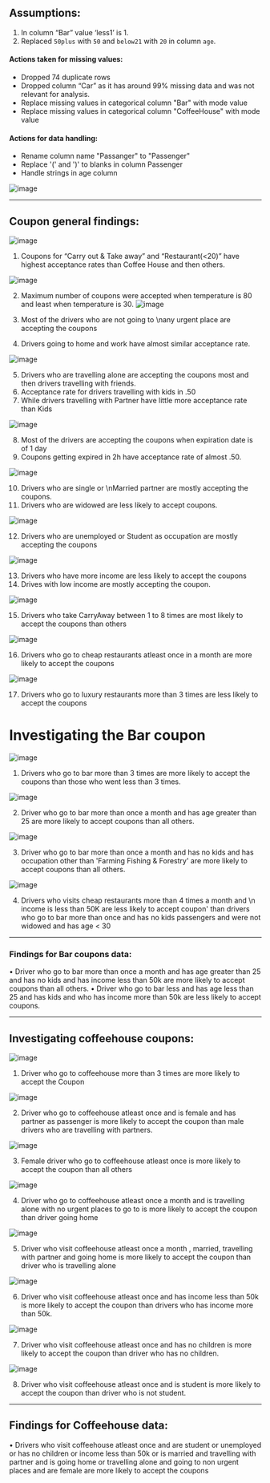 ## Assumptions:
1.	In column “Bar” value ‘less1’ is 1.
2.	Replaced `50plus` with `50` and `below21` with `20` in column `age`.

#### Actions taken for missing values:

  * Dropped 74 duplicate rows
  * Dropped column “Car” as it has around 99% missing data and was not relevant for analysis.
  * Replace missing values in categorical column "Bar" with mode value
  * Replace missing values in categorical column "CoffeeHouse" with mode value

#### Actions for data handling:

  * Rename column name "Passanger" to "Passenger"
  * Replace '(' and ')' to blanks in column Passenger
  * Handle strings in age column
 
![image](https://github.com/user-attachments/assets/7606481c-4281-48ad-a5be-f442186d37b0)

---
## Coupon general findings:
![image](https://github.com/user-attachments/assets/8e3ba4e2-9c1d-4d07-aa01-07bed1e30347)

1.	Coupons for “Carry out & Take away” and “Restaurant(<20)” have highest acceptance rates than Coffee House and then others.
 
![image](https://github.com/user-attachments/assets/074376c4-ba11-45aa-841e-e960e7e32514)

2.	Maximum number of coupons were accepted when temperature is 80 and least when temperature is 30.
 ![image](https://github.com/user-attachments/assets/f6c81482-ce11-4f10-83e3-812b56c007b2)

3.	Most of the drivers who are not going to \nany urgent place are accepting the coupons
4.	Drivers going to home and work have almost similar acceptance rate.

 ![image](https://github.com/user-attachments/assets/183ca482-3606-488e-bbf4-ee712ad107a1)

5.	Drivers who are travelling alone are accepting the coupons most and then drivers travelling with friends.
6.	Acceptance rate for drivers travelling with kids in .50 
7.	While drivers travelling with Partner have little more acceptance rate than Kids

![image](https://github.com/user-attachments/assets/9b95b006-7ff7-48e3-9a8c-52375e89e2c6)

 
8.	Most of the drivers are accepting the coupons when expiration date is of 1 day
9.	Coupons getting expired in 2h have acceptance rate of almost .50.

![image](https://github.com/user-attachments/assets/755dd15a-9c45-4dad-b897-a763770adb1b)

 
10.	Drivers who are single or \nMarried partner are mostly accepting the coupons.
11.	Drivers who are widowed are less likely to accept coupons.

 ![image](https://github.com/user-attachments/assets/3ceff2ba-885e-440f-8dd0-2784c00c894e)

12.	Drivers who are unemployed or Student as occupation are mostly accepting the coupons

 ![image](https://github.com/user-attachments/assets/97532bdc-1d56-402f-88d6-0f50194377bc)

13.	Drivers who have more income are less likely to accept the coupons
14.	Drives with low income are mostly accepting the coupon.

 ![image](https://github.com/user-attachments/assets/fa61412d-57af-4a88-9c90-a07cd70c7d90)

15.	Drivers who take CarryAway between 1 to 8 times are most likely to accept the coupons than others

 ![image](https://github.com/user-attachments/assets/6b656dba-dc53-4541-a53b-5590dc0e4037)

16.	Drivers who go to cheap restaurants atleast once in a month are more likely to accept the coupons

 ![image](https://github.com/user-attachments/assets/1494309d-3773-4ea3-aa53-e0a6390541da)

17.	Drivers who go to luxury restaurants more than 3 times are less likely to accept the coupons


# Investigating the Bar coupon

![image](https://github.com/user-attachments/assets/aa56efcb-1ef4-4a20-b5ed-2df7d29b8106)

1.	Drivers who go to bar more than 3 times are more likely to accept the coupons than those who went less than 3 times.

![image](https://github.com/user-attachments/assets/c7ecef07-e6ee-441c-8345-eb325c6c205e)
 
2.	Driver who go to bar more than once a month and has age greater than 25 are more likely to accept coupons than all others.

 ![image](https://github.com/user-attachments/assets/28ab2e15-62d3-443c-b2cb-c15e06fce0ad)

3.	Driver who go to bar more than once a month and has no kids and has occupation other than 'Farming Fishing & Forestry' are more likely to accept coupons than all others.
 
![image](https://github.com/user-attachments/assets/0ab0f215-4a2f-4052-90ab-648ff1b802f9)

4.	Drivers who visits cheap restaurants more than 4 times a month and \n income is less than 50K are less likely to accept coupon' than drivers who go to bar more than once and has no kids passengers and were not widowed and has age < 30

---

### Findings for Bar coupons data:

•	Driver who go to bar more than once a month and has age greater than 25 and has no kids and has income less than 50k are more likely to accept coupons than all others.
•	Driver who go to bar less and has age less than 25 and has kids and who has income more than 50k are less likely to accept coupons.

---

## Investigating coffeehouse coupons:


 ![image](https://github.com/user-attachments/assets/b5a94153-806b-4e69-a14c-32e7f8534137)

1.	Driver who go to coffeehouse more than 3 times are more likely to accept the 
Coupon
 
![image](https://github.com/user-attachments/assets/4dd00ed4-6cc0-4b69-a445-e39dfaf78696)

2.	Driver who go to coffeehouse atleast once and is female and has partner as passenger is more likely to accept the coupon than male drivers who are travelling with partners.

 ![image](https://github.com/user-attachments/assets/c2bb337e-748c-4712-adcd-0b8c05b85300)

3.	Female driver who go to coffeehouse atleast once is more likely to accept the coupon than all others

![image](https://github.com/user-attachments/assets/800698d2-679c-4e15-9b9a-85af5c737a20)
 
4.	Driver who go to coffeehouse atleast once a month and is travelling alone with no urgent places to go to is more likely to accept the coupon than driver going home

 ![image](https://github.com/user-attachments/assets/d794adb3-cff1-4201-87b4-0b54dd68e3ce)

5.	Driver who visit coffeehouse atleast once a month , married, travelling with partner and going home is more likely to accept the coupon than driver who is travelling alone

 ![image](https://github.com/user-attachments/assets/7e05309a-d2de-4f9e-bbb6-2d9f92788194)

6.	Driver who visit coffeehouse atleast once and has income less than 50k is more likely to accept the coupon than drivers who has income more than 50k.

![image](https://github.com/user-attachments/assets/9aa548da-dfe8-44a6-a113-249e116d1058)
 
7.	Driver who visit coffeehouse atleast once and has no children is more likely to accept the coupon than driver who has no children.

 ![image](https://github.com/user-attachments/assets/4a3ca34e-d1da-47d3-a5ae-c8379149b230)

8.	Driver who visit coffeehouse atleast once and is student is more likely to accept the coupon than driver who is not student.
---
## Findings for Coffeehouse data:
•	Drivers who visit coffeehouse atleast once and are student or unemployed or has no children or income less than 50k or is married and travelling with partner and is going home or travelling alone and going to non urgent places and are female are more likely to accept the coupons
